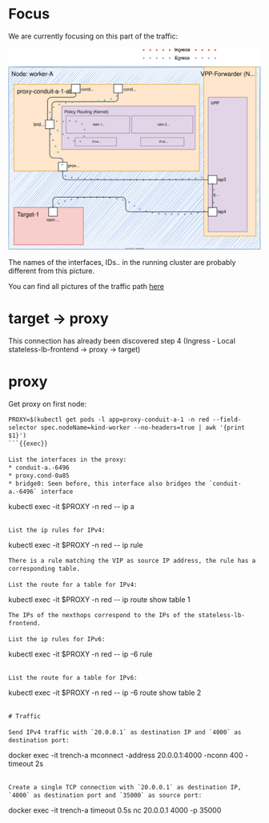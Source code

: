 # Focus

We are currently focusing on this part of the traffic:

![step](https://raw.githubusercontent.com/LionelJouin/Meridio-Killercoda/main/Traffic-Path/assets/step-6.svg)

The names of the interfaces, IDs.. in the running cluster are probably different from this picture.

You can find all pictures of the traffic path [here](https://viewer.diagrams.net/?tags=%7B%7D&highlight=0000ff&edit=_blank&layers=1&nav=1&page-id=rjszOReYDxTjH4DNYqVc&title=Diagrams%20-%20Traffic%20Path#Uhttps%3A%2F%2Fdrive.google.com%2Fuc%3Fid%3D1QRx1kS7n7Rnhc_FoJKpxiXhpXqHPYLKR%26export%3Ddownload)

# target -> proxy

This connection has already been discovered step 4 (Ingress - Local stateless-lb-frontend -> proxy -> target)

# proxy

Get proxy on first node:
```
PROXY=$(kubectl get pods -l app=proxy-conduit-a-1 -n red --field-selector spec.nodeName=kind-worker --no-headers=true | awk '{print $1}')
```{{exec}}

List the interfaces in the proxy:
* conduit-a.-6496
* proxy.cond-0a85
* bridge0: Seen before, this interface also bridges the `conduit-a.-6496` interface
```
kubectl exec -it $PROXY -n red -- ip a
```{{exec}}

List the ip rules for IPv4:
```
kubectl exec -it $PROXY -n red -- ip rule
```{{exec}}
There is a rule matching the VIP as source IP address, the rule has a corresponding table.

List the route for a table for IPv4:
```
kubectl exec -it $PROXY -n red -- ip route show table 1
```{{exec}}
The IPs of the nexthops correspond to the IPs of the stateless-lb-frontend.

List the ip rules for IPv6:
```
kubectl exec -it $PROXY -n red -- ip -6 rule
```{{exec}}

List the route for a table for IPv6:
```
kubectl exec -it $PROXY -n red -- ip -6 route show table 2
```{{exec}}

# Traffic

Send IPv4 traffic with `20.0.0.1` as destination IP and `4000` as destination port:
```
docker exec -it trench-a mconnect -address 20.0.0.1:4000 -nconn 400 -timeout 2s
```{{exec}}

Create a single TCP connection with `20.0.0.1` as destination IP, `4000` as destination port and `35000` as source port:
```
docker exec -it trench-a timeout 0.5s nc 20.0.0.1 4000 -p 35000
```{{exec}}
